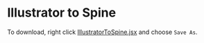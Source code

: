 # Illustrator to Spine

To download, right click [IllustratorToSpine.jsx](https://github.com/EsotericSoftware/spine-scripts/raw/master/illustrator/IllustratorToSpine.jsx) and choose `Save As`.
